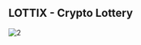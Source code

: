 ## LOTTIX - Crypto Lottery ## 

![2](https://github.com/ahcano/prj_3/assets/141194281/1beb6a89-abd1-41f6-b9d8-b9961e4399b2)
